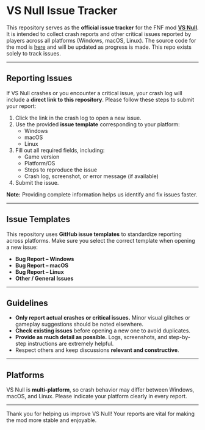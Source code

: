 # VS Null Issue Tracker

This repository serves as the **official issue tracker** for the FNF mod **[VS Null](https://gamebanana.com/mods/447674)**.  
It is intended to collect crash reports and other critical issues reported by players across all platforms (Windows, macOS, Linux). The source code for the mod is [here](https://github.com/VS-Null/NullFunkinDemo-Public) and will be updated as progress is made. This repo exists solely to track issues.

---

## Reporting Issues

If VS Null crashes or you encounter a critical issue, your crash log will include a **direct link to this repository**. Please follow these steps to submit your report:

1. Click the link in the crash log to open a new issue.
2. Use the provided **issue template** corresponding to your platform:
   - Windows
   - macOS
   - Linux
3. Fill out all required fields, including:
   - Game version
   - Platform/OS
   - Steps to reproduce the issue
   - Crash log, screenshot, or error message (if available)
4. Submit the issue.

**Note:** Providing complete information helps us identify and fix issues faster.

---

## Issue Templates

This repository uses **GitHub issue templates** to standardize reporting across platforms. Make sure you select the correct template when opening a new issue:

- **Bug Report – Windows**
- **Bug Report – macOS**
- **Bug Report – Linux**
- **Other / General Issues**

---

## Guidelines

- **Only report actual crashes or critical issues.** Minor visual glitches or gameplay suggestions should be noted elsewhere.
- **Check existing issues** before opening a new one to avoid duplicates.
- **Provide as much detail as possible.** Logs, screenshots, and step-by-step instructions are extremely helpful.
- Respect others and keep discussions **relevant and constructive**.

---

## Platforms

VS Null is **multi-platform**, so crash behavior may differ between Windows, macOS, and Linux. Please indicate your platform clearly in every report.

---

Thank you for helping us improve VS Null! Your reports are vital for making the mod more stable and enjoyable.
